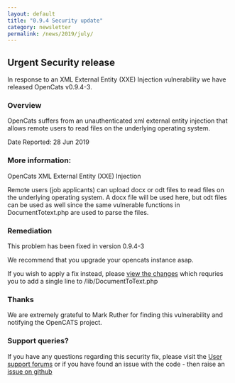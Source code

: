 ```yaml
---
layout: default
title: "0.9.4 Security update"
category: newsletter
permalink: /news/2019/july/
---
```


## Urgent Security release

In response to an XML External Entity (XXE) Injection vulnerability we have released OpenCats v0.9.4-3.

### Overview
OpenCats suffers from an unauthenticated xml external entity injection that allows remote users to read files on the underlying operating system.

Date Reported: 28 Jun 2019

### More information:
OpenCats XML External Entity (XXE) Injection

Remote users (job applicants) can upload docx or odt files to read files on the underlying operating system. A docx file will be used here, but odt files can be used as well since the same vulnerable functions in DocumentTotext.php are used to parse the files.

### Remediation
This problem has been fixed in version 0.9.4-3

We recommend that you upgrade your opencats instance asap.

If you wish to apply a fix instead, please [view the changes](https://github.com/opencats/OpenCATS/pull/440) which requries you to add a single line to /lib/DocumentToText.php

### Thanks
We are extremely grateful to Mark Ruther for finding this vulnerability and notifying the OpenCATS project. 

### Support queries?
If you have any questions regarding this security fix, please visit the [User support forums](http://forums.opencat.org) or if you have found an issue with the code - then raise an [issue on github](http://github.com/opencats/opencats/issues)
